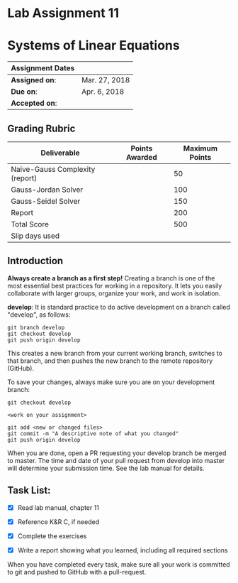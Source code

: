 # Lab Assignment 11
# Systems of Linear Equations

| Assignment Dates | |
| --- | --- |
|**Assigned on**: | Mar. 27, 2018 |
|**Due on**: | Apr. 6, 2018 |
|**Accepted on**: | |


## Grading Rubric

|Deliverable | Points Awarded | Maximum Points |
|---|---|---|
| Naive-Gauss Complexity (report) | | 50 |
| Gauss-Jordan Solver | | 100 |
| Gauss-Seidel Solver | | 150 |
| Report | | 200 |
| Total Score | | 500 |
| Slip days used | | |

## Introduction

**Always create a branch as a first step!** Creating a branch is one of the most essential best practices for working in a repository. It lets you easily collaborate with larger groups, organize your work, and work in isolation.

**develop**: It is standard practice to do active development on a branch called "develop", as follows:

    git branch develop
    git checkout develop
    git push origin develop

This creates a new branch from your current working branch, switches to that branch, and then pushes the new branch to the remote repository (GitHub).

To save your changes, always make sure you are on your development branch:

    git checkout develop

    <work on your assignment>

    git add <new or changed files>
    git commit -m "A descriptive note of what you changed"
    git push origin develop

When you are done, open a PR requesting your develop branch be merged to master.
The time and date of your pull request from develop into master will determine your submission time. See the lab manual for details.


## Task List:
- [x] Read lab manual, chapter 11
- [x] Reference K&R C, if needed
- [x] Complete the exercises
- [x] Write a report showing what you learned, including all required sections


When you have completed every task, make sure all your work is committed to git and pushed to GitHub with a pull-request.
